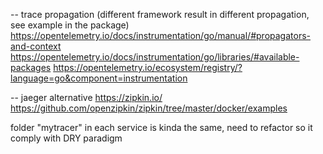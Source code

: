 -- trace propagation (different framework result in different propagation, see example in the package)
https://opentelemetry.io/docs/instrumentation/go/manual/#propagators-and-context
https://opentelemetry.io/docs/instrumentation/go/libraries/#available-packages
https://opentelemetry.io/ecosystem/registry/?language=go&component=instrumentation


-- jaeger alternative
https://zipkin.io/
https://github.com/openzipkin/zipkin/tree/master/docker/examples

folder "mytracer" in each service is kinda the same, need to refactor so it comply with DRY paradigm